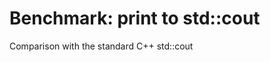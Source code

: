 Benchmark: print to std::cout
=============================


Comparison with the standard C++ std::cout
